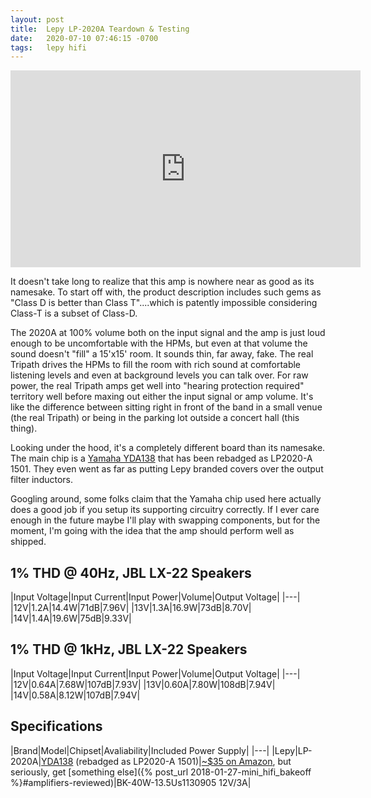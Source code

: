 ```yaml
---
layout: post
title:  Lepy LP-2020A Teardown & Testing
date:   2020-07-10 07:46:15 -0700
tags:   lepy hifi
---
```

<iframe width="560" height="315" src="https://www.youtube.com/embed/MOWE2FsZHDU" frameborder="0" allow="accelerometer; autoplay; encrypted-media; gyroscope; picture-in-picture" allowfullscreen></iframe>

It doesn't take long to realize that this amp is nowhere near as good as its namesake.  To start off with, the product description includes such gems as "Class D is better than Class T"....which is patently impossible considering Class-T is a subset of Class-D.

The 2020A at 100% volume both on the input signal and the amp is just loud enough to be uncomfortable with the HPMs, but even at that volume the sound doesn't "fill" a 15'x15' room. It sounds thin, far away, fake. The real Tripath drives the HPMs to fill the room with rich sound at comfortable listening levels and even at background levels you can talk over.  For raw power, the real Tripath amps get well into "hearing protection required" territory well before maxing out either the input signal or amp volume.  It's like the difference between sitting right in front of the band in a small venue (the real Tripath) or being in the parking lot outside a concert hall (this thing).

Looking under the hood, it's a completely different board than its namesake.  The main chip is a [Yamaha YDA138](/assets/YDA138.pdf) that has been rebadged as LP2020-A 1501.  They even went as far as putting Lepy branded covers over the output filter inductors.

Googling around, some folks claim that the Yamaha chip used here actually does a good job if you setup its supporting circuitry correctly.  If I ever care enough in the future maybe I'll play with swapping components, but for the moment, I'm going with the idea that the amp should perform well as shipped.

## 1% THD @ 40Hz, JBL LX-22 Speakers

|Input Voltage|Input Current|Input Power|Volume|Output Voltage|
|---|
|12V|1.2A|14.4W|71dB|7.96V|
|13V|1.3A|16.9W|73dB|8.70V|
|14V|1.4A|19.6W|75dB|9.33V|

## 1% THD @ 1kHz, JBL LX-22 Speakers

|Input Voltage|Input Current|Input Power|Volume|Output Voltage|
|---|
|12V|0.64A|7.68W|107dB|7.93V|
|13V|0.60A|7.80W|108dB|7.94V|
|14V|0.58A|8.12W|107dB|7.94V|

## Specifications

|Brand|Model|Chipset|Avaliability|Included Power Supply|
|---|
|Lepy|LP-2020A|[YDA138](/assets/YDA138.pdf) (rebadged as LP2020-A 1501)|[~$35 on Amazon](https://amzn.to/2ZYQXV1), but seriously, get [something else]({% post_url 2018-01-27-mini_hifi_bakeoff %}#amplifiers-reviewed)|BK-40W-13.5Us1130905 12V/3A|
